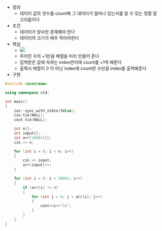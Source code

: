 - 정의
    - 데이터 값의 갯수를 count해 그 데이터가 얼마나 있는지를 알 수 있는 정렬 알고리즘이다
- 조건
    - 데이터가 양수만 존재해야 한다
    - 데이터의 크기가 매우 작아야한다
- 핵심
    - ![](https://blog.kakaocdn.net/dn/coWXoK/btszpA1c5Dp/OriR89izRWSxjkRqwnALBK/img.png)
    - 주어진 수의 +1만큼 배열을 미리 만들어 준다
    - 입력받은 값에 속하는 index번지에 count를 +1씩 해준다
    - 출력시 배열이 0 이 아닌 index에 count한 수만큼 index를 출력해준다
- 구현

```C++
#include <iostream>

using namespace std;

int main()
{
	ios::sync_with_stdio(false);
	cin.tie(NULL);
	cout.tie(NULL);

	int n{};
	int input{};
	int arr[10001]{};
	cin >> n;

	for (int i = 0; i < n; i++)
	{
		cin >> input;
		arr[input]++;
	}

	for (int i = 0; i < 10001; i++)
	{
		if (arr[i] != 0)
		{
			for (int j = 0; j < arr[i]; j++)
			{
				cout<<i<<"\n";
			}
		}
	}
}
```